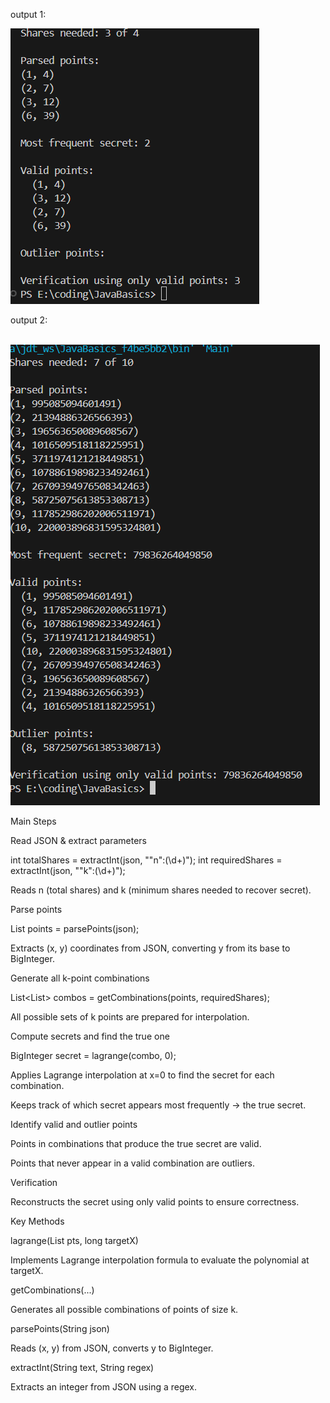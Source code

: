 output 1:
<br/>

<img src="./output1.png"/>

output 2:

<br/>
<img src="./output2.png"/>


Main Steps

Read JSON & extract parameters

int totalShares = extractInt(json, "\"n\":(\\d+)");
int requiredShares = extractInt(json, "\"k\":(\\d+)");


Reads n (total shares) and k (minimum shares needed to recover secret).

Parse points

List<Point> points = parsePoints(json);


Extracts (x, y) coordinates from JSON, converting y from its base to BigInteger.

Generate all k-point combinations

List<List<Point>> combos = getCombinations(points, requiredShares);


All possible sets of k points are prepared for interpolation.

Compute secrets and find the true one

BigInteger secret = lagrange(combo, 0);


Applies Lagrange interpolation at x=0 to find the secret for each combination.

Keeps track of which secret appears most frequently → the true secret.

Identify valid and outlier points

Points in combinations that produce the true secret are valid.

Points that never appear in a valid combination are outliers.

Verification

Reconstructs the secret using only valid points to ensure correctness.

Key Methods

lagrange(List<Point> pts, long targetX)

Implements Lagrange interpolation formula to evaluate the polynomial at targetX.

getCombinations(...)

Generates all possible combinations of points of size k.

parsePoints(String json)

Reads (x, y) from JSON, converts y to BigInteger.

extractInt(String text, String regex)

Extracts an integer from JSON using a regex.





